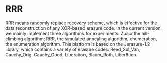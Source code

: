 # RRR
RRR means randomly replace recovery scheme, which is effective for the data reconstruction of any XOR-based erasure code. In the current version, we mainly implement three algorithms for experiments: Zpacr,the hill-climbing algorithm; RRR, the simulated annealing algorithm; enumeration, the enumeration algorithm. This platform is based on the Jerasure-1.2 library, which contains a variety of erasure codes: Reed_Sol_Van, Cauchy_Orig, Cauchy_Good, Liberation, Blaum_Roth, Liber8tion.
